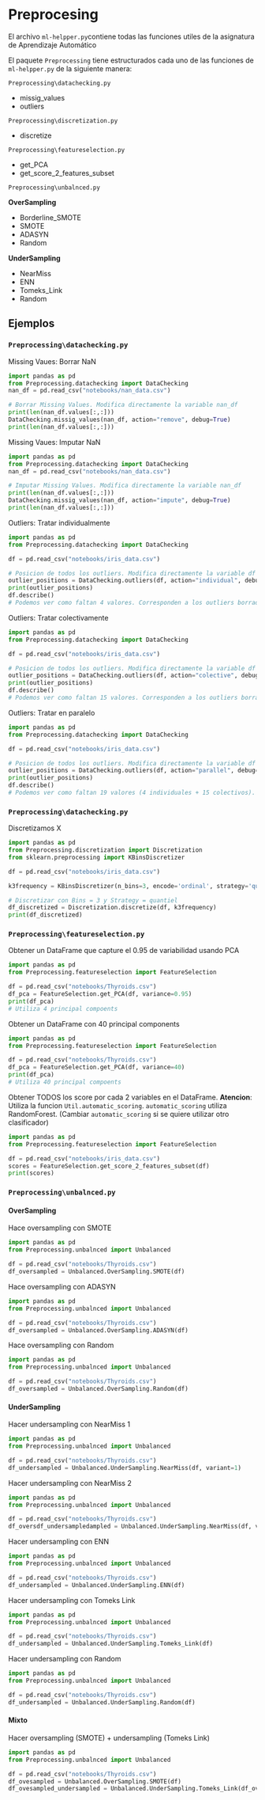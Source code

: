 # Preprocesing 
El archivo ```ml-helpper.py```contiene todas las funciones utiles de la asignatura de Aprendizaje Automático

El paquete ```Preprocessing``` tiene estructurados cada uno de las funciones de ```ml-helpper.py``` de la siguiente manera:

```Preprocessing\datachecking.py```
- missig_values
- outliers

```Preprocessing\discretization.py```
- discretize

```Preprocessing\featureselection.py```
- get_PCA
- get_score_2_features_subset

```Preprocessing\unbalnced.py```

**OverSampling**
- Borderline_SMOTE
- SMOTE
- ADASYN
- Random

**UnderSampling**
- NearMiss
- ENN
- Tomeks_Link
- Random


## Ejemplos

### ```Preprocessing\datachecking.py```

Missing Vaues: Borrar NaN

```python
import pandas as pd
from Preprocessing.datachecking import DataChecking
nan_df = pd.read_csv("notebooks/nan_data.csv")

# Borrar Missing Values. Modifica directamente la variable nan_df
print(len(nan_df.values[:,:]))
DataChecking.missig_values(nan_df, action="remove", debug=True)
print(len(nan_df.values[:,:]))

```

Missing Vaues: Imputar NaN

```python
import pandas as pd
from Preprocessing.datachecking import DataChecking
nan_df = pd.read_csv("notebooks/nan_data.csv")

# Imputar Missing Values. Modifica directamente la variable nan_df
print(len(nan_df.values[:,:]))
DataChecking.missig_values(nan_df, action="impute", debug=True)
print(len(nan_df.values[:,:]))
```

Outliers: Tratar individualmente

```python
import pandas as pd
from Preprocessing.datachecking import DataChecking

df = pd.read_csv("notebooks/iris_data.csv")

# Posicion de todos los outliers. Modifica directamente la variable df
outlier_positions = DataChecking.outliers(df, action="individual", debug=True, remove=True)
print(outlier_positions)
df.describe()
# Podemos ver como faltan 4 valores. Corresponden a los outliers borrados
```

Outliers: Tratar colectivamente

```python
import pandas as pd
from Preprocessing.datachecking import DataChecking

df = pd.read_csv("notebooks/iris_data.csv")

# Posicion de todos los outliers. Modifica directamente la variable df
outlier_positions = DataChecking.outliers(df, action="colective", debug=True, remove=True)
print(outlier_positions)
df.describe()
# Podemos ver como faltan 15 valores. Corresponden a los outliers borrados
```

Outliers: Tratar en paralelo

```python
import pandas as pd
from Preprocessing.datachecking import DataChecking

df = pd.read_csv("notebooks/iris_data.csv")

# Posicion de todos los outliers. Modifica directamente la variable df
outlier_positions = DataChecking.outliers(df, action="parallel", debug=True, remove=True)
print(outlier_positions)
df.describe()
# Podemos ver como faltan 19 valores (4 individuales + 15 colectivos). Corresponden a los outliers borrados
```


### ```Preprocessing\datachecking.py```

Discretizamos X

```python
import pandas as pd
from Preprocessing.discretization import Discretization
from sklearn.preprocessing import KBinsDiscretizer

df = pd.read_csv("notebooks/iris_data.csv")

k3frequency = KBinsDiscretizer(n_bins=3, encode='ordinal', strategy='quantile')

# Discretizar con Bins = 3 y Strategy = quantiel
df_discretized = Discretization.discretize(df, k3frequency)
print(df_discretized)
```

### ```Preprocessing\featureselection.py```

Obtener un DataFrame que capture el 0.95 de variabilidad usando PCA

```python
import pandas as pd
from Preprocessing.featureselection import FeatureSelection

df = pd.read_csv("notebooks/Thyroids.csv")
df_pca = FeatureSelection.get_PCA(df, variance=0.95)
print(df_pca)
# Utiliza 4 principal compoents
```

Obtener un DataFrame con 40 principal components
```python
import pandas as pd
from Preprocessing.featureselection import FeatureSelection

df = pd.read_csv("notebooks/Thyroids.csv")
df_pca = FeatureSelection.get_PCA(df, variance=40)
print(df_pca)
# Utiliza 40 principal compoents
```

Obtener TODOS los score por cada 2 variables en el DataFrame.
**Atencion**: Utiliza la funcion ```Util.automatic_scoring```. ```automatic_scoring``` utiliza RandomForest. (Cambiar ```automatic_scoring``` si se quiere utilizar otro clasificador)
```python
import pandas as pd
from Preprocessing.featureselection import FeatureSelection

df = pd.read_csv("notebooks/iris_data.csv")
scores = FeatureSelection.get_score_2_features_subset(df)
print(scores)
```

### ```Preprocessing\unbalnced.py```

#### OverSampling

Hace oversampling con SMOTE

```python
import pandas as pd
from Preprocessing.unbalnced import Unbalanced

df = pd.read_csv("notebooks/Thyroids.csv")
df_oversampled = Unbalanced.OverSampling.SMOTE(df)
```

Hace oversampling con ADASYN
```python
import pandas as pd
from Preprocessing.unbalnced import Unbalanced

df = pd.read_csv("notebooks/Thyroids.csv")
df_oversampled = Unbalanced.OverSampling.ADASYN(df)
```

Hace oversampling con Random
```python
import pandas as pd
from Preprocessing.unbalnced import Unbalanced

df = pd.read_csv("notebooks/Thyroids.csv")
df_oversampled = Unbalanced.OverSampling.Random(df)
```


#### UnderSampling

Hacer undersampling con NearMiss 1 

```python
import pandas as pd
from Preprocessing.unbalnced import Unbalanced

df = pd.read_csv("notebooks/Thyroids.csv")
df_undersampled = Unbalanced.UnderSampling.NearMiss(df, variant=1)
```

Hacer undersampling con NearMiss 2 

```python
import pandas as pd
from Preprocessing.unbalnced import Unbalanced

df = pd.read_csv("notebooks/Thyroids.csv")
df_oversdf_undersampledampled = Unbalanced.UnderSampling.NearMiss(df, variant=2)
```

Hacer undersampling con ENN 

```python
import pandas as pd
from Preprocessing.unbalnced import Unbalanced

df = pd.read_csv("notebooks/Thyroids.csv")
df_undersampled = Unbalanced.UnderSampling.ENN(df)
```

Hacer undersampling con Tomeks Link 

```python
import pandas as pd
from Preprocessing.unbalnced import Unbalanced

df = pd.read_csv("notebooks/Thyroids.csv")
df_undersampled = Unbalanced.UnderSampling.Tomeks_Link(df)
```

Hacer undersampling con Random

```python
import pandas as pd
from Preprocessing.unbalnced import Unbalanced

df = pd.read_csv("notebooks/Thyroids.csv")
df_undersampled = Unbalanced.UnderSampling.Random(df)
```

#### Mixto

Hacer oversampling (SMOTE) + undersampling (Tomeks Link)

```python
import pandas as pd
from Preprocessing.unbalnced import Unbalanced

df = pd.read_csv("notebooks/Thyroids.csv")
df_ovesampled = Unbalanced.OverSampling.SMOTE(df)
df_ovesampled_undersampled = Unbalanced.UnderSampling.Tomeks_Link(df_ovesampled)
```